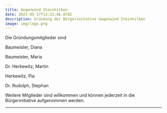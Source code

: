 ```yaml
---
title: Gegenwind Steinhilben
date: 2021-05-17T13:21:46.878Z
description: Gründung der Bürgerinitative Gegenwind Steinhilben
image: img/logo.png
---
```

Die Gründungsmitglieder sind

Baumeister, Diana

Baumeister, Maria

Dr. Herkewitz, Martin

Herkewitz, Pia

Dr. Rudolph, Stephan


Weitere Mitglieder sind willkommen und können jederzeit in die Bürgerinitiative aufgenommen werden.
___________